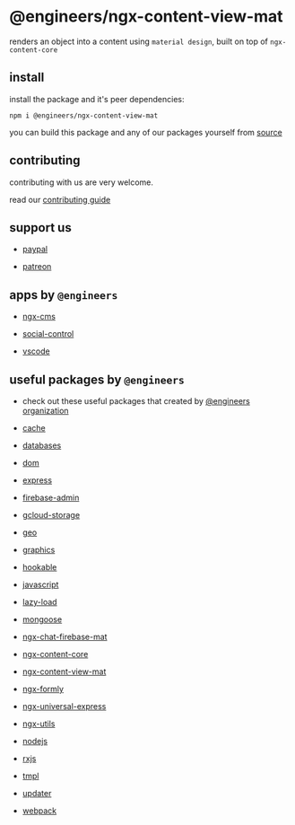 # @engineers/ngx-content-view-mat

renders an object into a content using `material design`, built on top of `ngx-content-core`

## install

install the package and it's peer dependencies:

<!-- todo: peerDependencies.toString() -->

```
npm i @engineers/ngx-content-view-mat
```

you can build this package and any of our packages yourself from [source](https://github.com/its-dibo/dibo/tree/main/packages)

## contributing

contributing with us are very welcome.

read our [contributing guide](https://github.com/its-dibo/dibo/blob/main/CONTRIBUTING.md)

## support us

- [paypal](https://paypal.me/group99001)

- [patreon](https://www.patreon.com/GoogleDev)

## apps by `@engineers`

- [ngx-cms](https://github.com/its-dibo/dibo/tree/main/projects/ngx-cms)

- [social-control](https://github.com/its-dibo/dibo/tree/main/projects/social-control)

- [vscode](https://github.com/its-dibo/dibo/tree/main/projects/vscode)

## useful packages by `@engineers`

- check out these useful packages that created by [@engineers organization](https://www.npmjs.com/org/engineers)

- [cache](https://www.npmjs.com/package/@engineers/cache)

- [databases](https://www.npmjs.com/package/@engineers/databases)

- [dom](https://www.npmjs.com/package/@engineers/dom)

- [express](https://www.npmjs.com/package/@engineers/express)

- [firebase-admin](https://www.npmjs.com/package/@engineers/firebase-admin)

- [gcloud-storage](https://www.npmjs.com/package/@engineers/gcloud-storage)

- [geo](https://www.npmjs.com/package/@engineers/geo)

- [graphics](https://www.npmjs.com/package/@engineers/graphics)

- [hookable](https://www.npmjs.com/package/@engineers/hookable)

- [javascript](https://www.npmjs.com/package/@engineers/javascript)

- [lazy-load](https://www.npmjs.com/package/@engineers/lazy-load)

- [mongoose](https://www.npmjs.com/package/@engineers/mongoose)

- [ngx-chat-firebase-mat](https://www.npmjs.com/package/@engineers/ngx-chat-firebase-mat)

- [ngx-content-core](https://www.npmjs.com/package/@engineers/ngx-content-core)

- [ngx-content-view-mat](https://www.npmjs.com/package/@engineers/ngx-content-view-mat)

- [ngx-formly](https://www.npmjs.com/package/@engineers/ngx-formly)

- [ngx-universal-express](https://www.npmjs.com/package/@engineers/ngx-universal-express)

- [ngx-utils](https://www.npmjs.com/package/@engineers/ngx-utils)

- [nodejs](https://www.npmjs.com/package/@engineers/nodejs)

- [rxjs](https://www.npmjs.com/package/@engineers/rxjs)

- [tmpl](https://www.npmjs.com/package/@engineers/tmpl)

- [updater](https://www.npmjs.com/package/@engineers/updater)

- [webpack](https://www.npmjs.com/package/@engineers/webpack)
